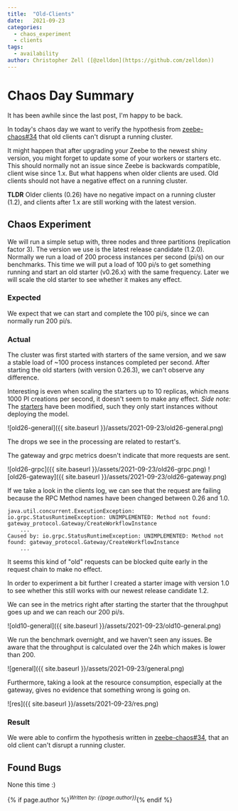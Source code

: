 ```yaml
---
title:  "Old-Clients"
date:   2021-09-23
categories: 
  - chaos_experiment
  - clients
tags:
  - availability
author: Christopher Zell ([@zelldon](https://github.com/zelldon))
---
```


# Chaos Day Summary

It has been awhile since the last post, I'm happy to be back.

In today's chaos day we want to verify the hypothesis from [zeebe-chaos#34](https://github.com/zeebe-io/zeebe-chaos/issues/34) that old 
clients can't disrupt a running cluster.

It might happen that after upgrading your Zeebe to the newest shiny version, you might forget to 
update some of your workers or starters etc. This should normally not an issue since Zeebe is 
backwards compatible, client wise since 1.x. But what happens when older clients are used. Old 
clients should not have a negative effect on a running cluster.

**TLDR** Older clients (0.26) have no negative impact on a running cluster (1.2), and clients after 
1.x are still working with the latest version. 

## Chaos Experiment

We will run a simple setup with, three nodes and three partitions (replication factor 3). The 
version we use is the latest release candidate (1.2.0). Normally we run a load of 200 process 
instances per second (pi/s) on our benchmarks. This time we will put a load of 100 pi/s to get
something running and start an old starter (v0.26.x) with the same frequency. Later we will scale
the old starter to see whether it makes any effect.

### Expected

We expect that we can start and complete the 100 pi/s, since we can normally run 200 pi/s.

### Actual

The cluster was first started with starters of the same version, and we saw a stable load of ~100 
process instances completed per second. After starting the old starters (with version 0.26.3), we
can't observe any difference. 

Interesting is even when scaling the starters up to 10 replicas, which means 1000 PI creations per 
second, it doesn't seem to make any effect. *Side note:* The 
[starters](https://github.com/camunda-cloud/zeebe/tree/develop/benchmarks/project) have been
modified, such they only start instances without deploying the model.

![old26-general]({{ site.baseurl }}/assets/2021-09-23/old26-general.png)

The drops we see in the processing are related to restart's.

The gateway and grpc metrics doesn't indicate that more requests are sent. 

![old26-grpc]({{ site.baseurl }}/assets/2021-09-23/old26-grpc.png)
![old26-gateway]({{ site.baseurl }}/assets/2021-09-23/old26-gateway.png)

If we take a look in the clients log, we can see that the request are failing because the RPC Method names have been changed between 0.26 and 1.0. 

```shell
java.util.concurrent.ExecutionException: io.grpc.StatusRuntimeException: UNIMPLEMENTED: Method not found: gateway_protocol.Gateway/CreateWorkflowInstance
	...
Caused by: io.grpc.StatusRuntimeException: UNIMPLEMENTED: Method not found: gateway_protocol.Gateway/CreateWorkflowInstance
	...
```

It seems this kind of "old" requests can be blocked quite early in the request chain to make no effect. 

In order to experiment a bit further I created a starter image with version 1.0 to see whether this still works with our newest release candidate 1.2.

We can see in the metrics right after starting the starter that the throughput goes up and we can reach our 200 pi/s.

![old10-general]({{ site.baseurl }}/assets/2021-09-23/old10-general.png)

We run the benchmark overnight, and we haven't seen any issues. Be aware that the throughput is calculated over the 24h which makes is lower than 200.

![general]({{ site.baseurl }}/assets/2021-09-23/general.png)

Furthermore, taking a look at the resource consumption, especially at the gateway, gives no evidence that something wrong is going on.

![res]({{ site.baseurl }}/assets/2021-09-23/res.png)

### Result

We were able to confirm the hypothesis written in [zeebe-chaos#34](https://github.com/zeebe-io/zeebe-chaos/issues/34), that an old client can't disrupt a running cluster. 

## Found Bugs

None this time :) 

{% if page.author %}<sup>*Written by: {{page.author}}*</sup>{% endif %}
